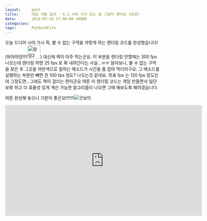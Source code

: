```yaml
---
layout:     post
title:      게임 개발 일지 - 6-2.시야 가시 또는 빛 그림자 렌더링 (완성)
date:       2014-07-14 17:46:00 +0900
categories: 
tags:       PutOutAFire
---
```


오늘 드디어 시야 가시 즉, 볼 수 없는 구역을 까맣게 하는 렌더링 코드를 완성했습니다! (와아아앙!!!!<img src="https://i1.daumcdn.net/mimg/mypeople/sticker/edit/sticker_372.png" alt="홧팅2" height="42" width="42">)
대신에 렉이 아주 먹는군요. 이 부분을 렌더링 안할때는 300 fps 나오는데 렌더링 하면 25 fps 로 확 내려간다는 사실...ㅠㅠ
알아보니, 볼 수 없는 구역을 찾은 후 그곳을 까만색으로 칠하는 메소드가 시간을 좀 잡아 먹더라구요. 그 메소드를 실행하는 부분만 빼면 한 100 fps 정도? 나오는것 같네요. 목표 fps 는 120 fps 정도인데 그정도면...그래도 렉이 걸리는 편이군요
여튼 이 렌더링 코드는 게임 만들면서 일단 보류 하고 더 효율성 있게 계산 가능한 알고리즘이 나오면 그때 해보도록 해야겠습니다.

여튼 완성해 놓으니 기분이 좋군요!!!!!!!<img src="https://i1.daumcdn.net/mimg/mypeople/sticker/edit/sticker_330.png" alt="굿보이">

<center><iframe title="게임 개발 일지 - 6-2.시야 가시 또는 빛 그림자 렌더링 (완성)" width="640" height="360" src="https://kakaotv.daum.net/embed/player/cliplink/60282993?service=daum_tistory" allowfullscreen frameborder="0" scrolling="no"></iframe></center>
